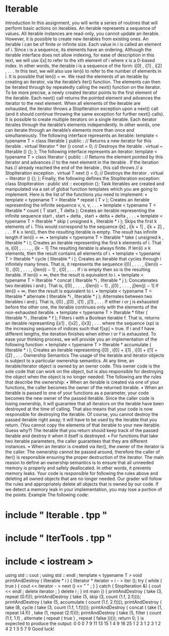 # Iterable
Introduction
In this assignment, you will write a series of routines that will perform basic actions on iterables. An iterable
represents a sequence of values. All iterable instances are read-only, you cannot update an iterable. However, it
is possible to create new iterables from existing ones.
An iterable i can be of finite or infinite size. Each value in i is called an element of i. Since i is a sequence, its
elements have an ordering. Although the iterable interface does not allow indexing, for ease of description in
this text, we will use i[x] to refer to the xth element of i where x is a 0-based index. In other words, the iterable
i is a sequence of the form:
i[0] , i[1] , i[2] , . . .
In this text, we will also use len(i) to refer to the number of elements in i. It is possible that len(i) = ∞.
We read the elements of an iterable by creating an iterator, via the iterable’s iter() function. The elements can
then be iterated through by repeatedly calling the next() function on the iterator. To be more precise, a newly
created iterator points to the first element of the iterable. Each next() call returns the pointed element and
advances the iterator to the next element. When all elements of the iterable are exhausted, the iterator throws
a StopIteration exception upon a next() call (and it should continue throwing the same exception for further
next() calls).
It is possible to create multiple iterators on a single iterable. Each iterator iterates through the iterable’s elements independently. In other words, one can iterate through an iterable’s elements more than once and
simultaneously.
The following interface represents an iterable:
  template < typename T >
  class IIterable
  {
  public :
  // Returns a new iterator for this iterable .
  virtual IIterator <T > * iter () const = 0;
  // Destroys the iterable .
  virtual ~ IIterable () {};
  };
  The following interface represents an iterator:
  template < typename T >
  class IIterator
  {
  public :
  // Returns the element pointed by this iterator and advances
  // to the next element in the iterable . If the iteration has
  // already reached the end of the iterable , this call throws
  // a StopIteration exception .
  virtual T next () = 0;
  // Destroys the iterator .
  virtual ~ IIterator () {};
  };
  Finally, the following defines the StopIteration exception:
  class StopIteration : public std :: exception {};
  Task
Iterables are created and manipulated via a set of global function templates which you are going to implement.
Here is the list of the functions you need to implement:
• template < typename T > IIterable <T > * repeat ( T v );
Creates an iterable representing the infinite sequence
v, v, v, . . .
• template < typename T > IIterable <T > * count ( T start , T delta );
Creates an iterable representing the infinite sequence
start , start + delta , start + delta + delta , . . .
• template < typename T > IIterable <T > * skip ( unsigned k , IIterable <T > * i );
Skips the first k elements of i. This would correspond to the sequence
i[k] , i[k + 1] , i[k + 2] , . . .
If k ≥ len(i), then the resulting iterable is empty. The result has infinite length if len(i) = ∞.
• template < typename T > IIterable <T > * take ( unsigned k , IIterable <T > * i );
Creates an iterable representing the first k elements of i. That is,
i[0] , . . . , , i[k − 1]
The resulting iterable is always finite. If len(i) ≤ k elements, then the result contains all elements of i.
• template < typename T > IIterable <T > * cycle ( IIterable <T > * i );
Creates an iterable that cycles through i infinitely many times. That is, it represents the sequence
i[0] , . . . , i[len(i) − 1] , i[0] , . . . , i[len(i) − 1] , i[0] , . . .
If i is empty then so is the resulting iterable. If len(i) = ∞, then the result is equivalent to i.
• template < typename T > IIterable <T > * concat ( IIterable <T > *i ,
IIterable <T > * j );
Concatenates two iterables i and j. That is,
i[0] , . . . , i[len(i) − 1] , j[0] , . . . , j[len(j) − 1]
If len(i) = ∞, then the result is equivalent to i.
• template < typename T > IIterable <T > * alternate ( IIterable <T > *i ,
IIterable <T > * j );
Alternates between two iterables i and j. That is,
i[0] , j[0] , i[1] , j[1] , . . .
If either i or j is exhausted before the other one, the iterable continues only with the elements of the
non-exhausted iterable.
• template < typename T > IIterable <T > * filter ( IIterable <T > *i ,
IIterable <bool > * f );
Filters i with a Boolean iterable f. That is, returns an iterable representing
i[x1] , i[x2] , i[x3] , . . .
where the sequence (xp) is the increasing sequence of indices such that f[xp] = true. If i and f have
different lengths, the iteration finishes when either i or f is exhausted.
To ease your thinking process, we will provide you an implementation of the following function:
• template < typename T > IIterable <T > * accumulate ( IIterable <T > * i );
Creates an iterable representing
i[0] , i[0] + i[1] , i[0] + i[1] + i[2] , . . .
Ownership Semantics
The usage of the iterable and iterator objects is subject to a particular ownership semantics. At any time, an
iterable/iterator object is owned by an owner code. This owner code is the sole code that can work on the
object, but is also responsible for destroying the object when the object is no longer needed.
The following are the rules that describe the ownership:
• When an iterable is created via one of your functions, the caller becomes the owner of the returned
iterable.
• When an iterable is passed to one of your functions as a parameter, your code becomes the new owner
of the passed iterable. Since the caller code is losing ownership, it will guarantee that all iterators on the
iterable have been destroyed at the time of calling. That also means that your code is now responsible for
destroying the iterable. Of course, you cannot destroy the passed iterable right away; it will have to be
used by the iterable that you return. (You cannot copy the elements of that iterable to your new iterable.
Guess why?) The iterable that you return should keep track of the passed iterable and destroy it when it
itself is destroyed.
• For functions that take two iterable parameters, the caller guarantees that they are different instances.
• When an iterator is created via iter(), the owner of the iterator is the caller. The ownership cannot be
passed around, therefore the caller of iter() is responsible ensuring the proper destruction of the iterator.
The main reason to define an ownership semantics is to ensure that all unneeded memory is properly and safely
deallocated. In other words, it prevents memory leaks. Your code is responsible for following the rules above
and deleting all owned objects that are no longer needed. Our grader will follow the rules and appropriately
delete all objects that is owned by our code. If we detect a memory leak in your implementation, you may lose
a portion of the points.
Example
The following code:
# include " Iterable . tpp "
# include " IterTools . tpp "
# include < iostream >
using std :: cout ;
using std :: endl ;
template < typename T > void printAndDestroy ( IIterable <T > * i )
{
IIterator <T > * iterator = i - > iter ();
try
{
while ( true )
{
cout << iterator - > next () << " " ;
}
}
catch ( StopIteration &)
{
cout << endl ;
delete iterator ;
}
delete i ;
}
int main ()
{
printAndDestroy ( take (3, repeat (0.f)));
printAndDestroy ( take (5, skip (3, count (1.f, 2.f))));
printAndDestroy ( take (5, accumulate ( count (1.f, 2.f))));
printAndDestroy ( take (8, cycle ( take (3, count (1.f, 1.f)))));
printAndDestroy ( concat ( take (1, repeat (4.f)) ,
take (1, repeat (2.f))));
printAndDestroy ( take (5, filter ( count (1.f, 1.f) ,
alternate ( repeat ( true ) , repeat ( false )))));
return 0;
}
is expected to produce the output:
0 0 0
7 9 11 13 15
1 4 9 16 25
1 2 3 1 2 3 1 2
4 2
1 3 5 7 9
Good luck!
